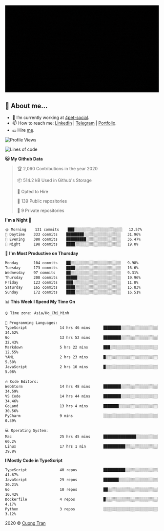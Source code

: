 ![banner](https://raw.githubusercontent.com/103cuong/103cuong/master/banner.gif)

## 🦄 About me...

- 🚀 I’m currently working at [4pet-social](https://github.com/4pet-social).
- 📫 How to reach me: [LinkedIn](https://linkedin.com/in/103cuong) | [Telegram](https://t.me/cuong103) | [Portfolio](https://103cuong.github.io/).
- 💵 Hire [me](mailto:103cuong@gmail.com).

<!--START_SECTION:waka-->
![Profile Views](http://img.shields.io/badge/Profile%20Views-151-blue)

![Lines of code](https://img.shields.io/badge/From%20Hello%20World%20I%27ve%20Written-17.7%20million%20Lines%20of%20code-blue)

**🐱 My Github Data** 

> 🏆 2,060 Contributions in the year 2020
 > 
> 📦 514.2 kB Used in Github's Storage 
 > 
> 💼 Opted to Hire
 > 
> 📜 139 Public repositories
 > 
> 🔑 9 Private repositories 

**I'm a Night 🦉** 

```text
🌞 Morning    131 commits    ███░░░░░░░░░░░░░░░░░░░░░░   12.57% 
🌆 Daytime    333 commits    ████████░░░░░░░░░░░░░░░░░   31.96% 
🌃 Evening    380 commits    █████████░░░░░░░░░░░░░░░░   36.47% 
🌙 Night      198 commits    ████░░░░░░░░░░░░░░░░░░░░░   19.0%

```
📅 **I'm Most Productive on Thursday** 

```text
Monday       104 commits    ██░░░░░░░░░░░░░░░░░░░░░░░   9.98% 
Tuesday      173 commits    ████░░░░░░░░░░░░░░░░░░░░░   16.6% 
Wednesday    97 commits     ██░░░░░░░░░░░░░░░░░░░░░░░   9.31% 
Thursday     208 commits    █████░░░░░░░░░░░░░░░░░░░░   19.96% 
Friday       123 commits    ███░░░░░░░░░░░░░░░░░░░░░░   11.8% 
Saturday     165 commits    ████░░░░░░░░░░░░░░░░░░░░░   15.83% 
Sunday       172 commits    ████░░░░░░░░░░░░░░░░░░░░░   16.51%

```


📊 **This Week I Spend My Time On** 

```text
⌚︎ Time zone: Asia/Ho_Chi_Minh

💬 Programming Languages: 
TypeScript               14 hrs 46 mins      ████████░░░░░░░░░░░░░░░░░   34.52% 
Go                       13 hrs 52 mins      ████████░░░░░░░░░░░░░░░░░   32.43% 
Markdown                 5 hrs 22 mins       ███░░░░░░░░░░░░░░░░░░░░░░   12.55% 
YAML                     2 hrs 23 mins       █░░░░░░░░░░░░░░░░░░░░░░░░   5.58% 
JavaScript               2 hrs 10 mins       █░░░░░░░░░░░░░░░░░░░░░░░░   5.08%

🔥 Code Editors: 
WebStorm                 14 hrs 48 mins      ████████░░░░░░░░░░░░░░░░░   34.59% 
VS Code                  14 hrs 44 mins      ████████░░░░░░░░░░░░░░░░░   34.46% 
GoLand                   13 hrs 4 mins       ███████░░░░░░░░░░░░░░░░░░   30.56% 
PyCharm                  9 mins              ░░░░░░░░░░░░░░░░░░░░░░░░░   0.39%

💻 Operating System: 
Mac                      25 hrs 45 mins      ███████████████░░░░░░░░░░   60.2% 
Linux                    17 hrs 1 min        ██████████░░░░░░░░░░░░░░░   39.8%

```

**I Mostly Code in TypeScript** 

```text
TypeScript               40 repos            ██████████░░░░░░░░░░░░░░░   41.67% 
JavaScript               29 repos            ███████░░░░░░░░░░░░░░░░░░   30.21% 
Go                       10 repos            ██░░░░░░░░░░░░░░░░░░░░░░░   10.42% 
Dockerfile               4 repos             █░░░░░░░░░░░░░░░░░░░░░░░░   4.17% 
Python                   3 repos             ░░░░░░░░░░░░░░░░░░░░░░░░░   3.12%

```



<!--END_SECTION:waka-->

2020 © [Cuong Tran](https://github.com/103cuong)
